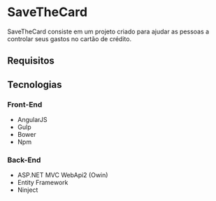 SaveTheCard
========
SaveTheCard consiste em um projeto criado para ajudar as pessoas a controlar seus gastos no cartão de crédito.

## Requisitos


## Tecnologias
### Front-End
* AngularJS
* Gulp
* Bower
* Npm

### Back-End
* ASP.NET MVC WebApi2 (Owin)
* Entity Framework
* Ninject

